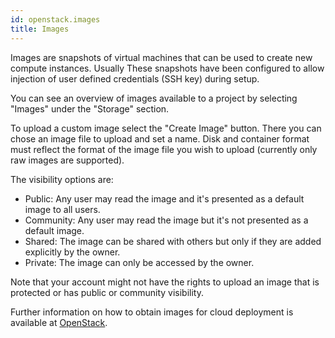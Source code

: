 ```yaml
---
id: openstack.images
title: Images
---
```


Images are snapshots of virtual machines that can be used to create new compute instances.
Usually These snapshots have been configured to allow injection of user defined credentials (SSH key) during setup.

You can see an overview of images available to a project by selecting "Images" under the "Storage" section.

To upload a custom image select the "Create Image" button.
There you can chose an image file to upload and set a name.
Disk and container format must reflect the format of the image file you wish to upload (currently only raw images are supported).

The visibility options are:

* Public: Any user may read the image and it's presented as a default image to all users.
* Community: Any user may read the image but it's not presented as a default image.
* Shared: The image can be shared with others but only if they are added explicitly by the owner.
* Private: The image can only be accessed by the owner.

Note that your account might not have the rights to upload an image that is protected or has public or community visibility.

Further information on how to obtain images for cloud deployment is available at [OpenStack](https://docs.openstack.org/image-guide/obtain-images.html).
